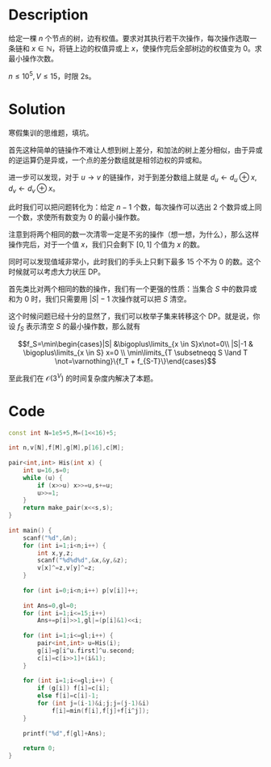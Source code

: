 # Description

给定一棵 $n$ 个节点的树，边有权值。要求对其执行若干次操作，每次操作选取一条链和 $x \in \mathbb N$，将链上边的权值异或上 $x$，使操作完后全部树边的权值变为 $0$。求最小操作次数。

$n \le 10^5, V \le 15$，时限 2s。

# Solution

寒假集训的思维题，填坑。

首先这种简单的链操作不难让人想到树上差分，和加法的树上差分相似，由于异或的逆运算仍是异或，一个点的差分数组就是相邻边权的异或和。

进一步可以发现，对于 $u \rightarrow v$ 的链操作，对于到差分数组上就是 $d_u \leftarrow d_u \oplus x, d_v \leftarrow d_v \oplus x$。

此时我们可以把问题转化为：给定  $n-1$ 个数，每次操作可以选出 $2$ 个数异或上同一个数，求使所有数变为 $0$ 的最小操作数。

注意到将两个相同的数一次清零一定是不劣的操作（想一想，为什么），那么这样操作完后，对于一个值 $x$，我们只会剩下 $[0,1]$ 个值为 $x$ 的数。

同时可以发现值域非常小，此时我们的手头上只剩下最多 $15$ 个不为 $0$ 的数。这个时候就可以考虑大力状压 DP。

首先类比对两个相同的数的操作，我们有一个更强的性质：当集合 $S$ 中的数异或和为 $0$ 时，我们只需要用 $|S|-1$ 次操作就可以把 $S$ 清空。

这个时候问题已经十分的显然了，我们可以枚举子集来转移这个 DP。就是说，你设 $f_S$ 表示清空 $S$ 的最小操作数，那么就有

$$f_S=\min\begin{cases}|S| &\bigoplus\limits_{x \in S}x\not=0\\ |S|-1 & \bigoplus\limits_{x \in S} x=0 \\ \min\limits_{T \subsetneqq S \land T \not=\varnothing}\{f_T + f_{S-T}\}\end{cases}$$

至此我们在 $\mathcal O(3^V)$ 的时间复杂度内解决了本题。

# Code

```cpp
const int N=1e5+5,M=(1<<16)+5;
 
int n,v[N],f[M],g[M],p[16],c[M];
 
pair<int,int> His(int x) {
	int u=16,s=0;
	while (u) {
		if (x>>u) x>>=u,s+=u;
		u>>=1;
	}
	return make_pair(x<<s,s);
}
 
int main() {
	scanf("%d",&n);
	for (int i=1;i<n;i++) {
		int x,y,z;
		scanf("%d%d%d",&x,&y,&z);
		v[x]^=z,v[y]^=z;
	}
	
	for (int i=0;i<n;i++) p[v[i]]++;
	
	int Ans=0,gl=0;
	for (int i=1;i<=15;i++)
		Ans+=p[i]>>1,gl|=(p[i]&1)<<i;
		
	for (int i=1;i<=gl;i++) {
		pair<int,int> u=His(i);
		g[i]=g[i^u.first]^u.second;
		c[i]=c[i>>1]+(i&1);
	}
 
	for (int i=1;i<=gl;i++) {
		if (g[i]) f[i]=c[i];
		else f[i]=c[i]-1;
		for (int j=(i-1)&i;j;j=(j-1)&i)
			f[i]=min(f[i],f[j]+f[i^j]);
	}
	
	printf("%d",f[gl]+Ans);
	
	return 0;
}
```
